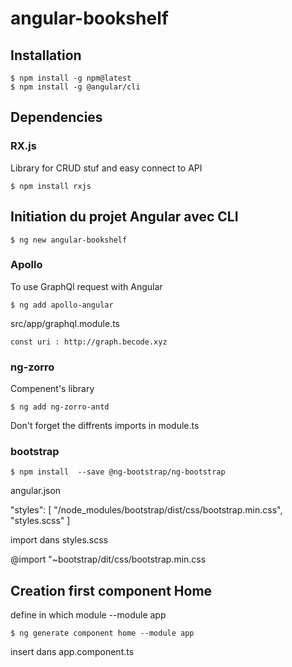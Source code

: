 # angular-bookshelf

## Installation

```
$ npm install -g npm@latest
$ npm install -g @angular/cli
```

## Dependencies

### RX.js

Library for CRUD stuf and easy connect to API

```
$ npm install rxjs
```

## Initiation du projet Angular avec CLI

```
$ ng new angular-bookshelf
```

### Apollo

To use GraphQl request with Angular

```
$ ng add apollo-angular
```

src/app/graphql.module.ts

```
const uri : http://graph.becode.xyz
```

### ng-zorro

Compenent's library

```
$ ng add ng-zorro-antd
```

Don't forget the diffrents imports in module.ts

### bootstrap

```
$ npm install  --save @ng-bootstrap/ng-bootstrap
```

angular.json

"styles": [
"/node_modules/bootstrap/dist/css/bootstrap.min.css",
"styles.scss"
]

import dans styles.scss

@import "~bootstrap/dit/css/bootstrap.min.css

## Creation first component Home

define in which module --module app

```
$ ng generate component home --module app
```

insert <app-home></app-home> dans app.component.ts
